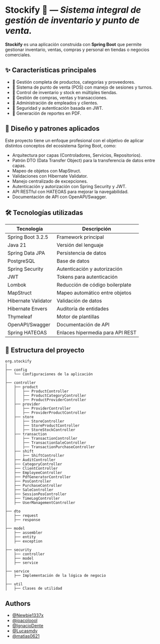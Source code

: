 # Stockify 📌 — *Sistema integral de gestión de inventario y punto de venta.*

**Stockify** es una aplicación construida con **Spring Boot** que permite gestionar inventario, ventas, compras y personal en tiendas o negocios comerciales.

## ✨ Características principales

- 🔹 Gestión completa de productos, categorías y proveedores.
- 🔹 Sistema de punto de venta (POS) con manejo de sesiones y turnos.
- 🔹 Control de inventario y stock en múltiples tiendas.
- 🔹 Gestión de compras, ventas y transacciones.
- 🔹 Administración de empleados y clientes.
- 🔹 Seguridad y autenticación basada en JWT.
- 🔹 Generación de reportes en PDF.

## 🔧 Diseño y patrones aplicados

Este proyecto tiene un enfoque profesional con el objetivo de aplicar distintos conceptos del ecosistema Spring Boot, como:

- Arquitectura por capas (Controladores, Servicios, Repositorios).
- Patrón DTO (Data Transfer Object) para la transferencia de datos entre capas.
- Mapeo de objetos con MapStruct.
- Validaciones con Hibernate Validator.
- Manejo centralizado de excepciones.
- Autenticación y autorización con Spring Security y JWT.
- API RESTful con HATEOAS para mejorar la navegabilidad.
- Documentación de API con OpenAPI/Swagger.

## 🛠️ Tecnologías utilizadas

| Tecnología              | Descripción                                     |
|-------------------------|-------------------------------------------------|
| Spring Boot 3.2.5       | Framework principal                             |
| Java 21                 | Versión del lenguaje                            |
| Spring Data JPA         | Persistencia de datos                           |
| PostgreSQL              | Base de datos                                   |
| Spring Security         | Autenticación y autorización                    |
| JWT                     | Tokens para autenticación                       |
| Lombok                  | Reducción de código boilerplate                 |
| MapStruct               | Mapeo automático entre objetos                  |
| Hibernate Validator     | Validación de datos                             |
| Hibernate Envers        | Auditoría de entidades                          |
| Thymeleaf               | Motor de plantillas                             |
| OpenAPI/Swagger         | Documentación de API                            |
| Spring HATEOAS          | Enlaces hipermedia para API REST                |

## 📁 Estructura del proyecto
```plaintext
org.stockify
│
├── config
│   └── Configuraciones de la aplicación
│
├── controller
│   ├── product
│   │   ├── ProductController
│   │   ├── ProductCategoryController
│   │   ├── ProductProviderController
│   ├── provider
│   │   ├── ProviderController
│   │   ├── ProviderProductController
│   ├── store
│   │   ├── StoreController
│   │   ├── StoreProductController
│   │   ├── StoreStockController
│   ├── transaction
│   │   ├── TransactionController
│   │   ├── TransactionSaleController
│   │   ├── TransactionPurchaseController
│   ├── shift
│   │   ├── ShiftController
│   ├── AuditController
│   ├── CategoryController
│   ├── ClientController
│   ├── EmployeeController
│   ├── PdfGeneratorController
│   ├── PosController
│   ├── PurchaseController
│   ├── SaleController
│   ├── SessionPosController
│   ├── TimeLogController
│   ├── UserManagementController
│
├── dto
│   ├── request
│   ├── response
│
├── model
│   ├── assembler
│   ├── entity
│   ├── exception
│
├── security
│   ├── controller
│   ├── model
│   ├── service
│
├── service
│   ├── Implementación de la lógica de negocio
│
├── util
│   ├── Clases de utilidad
```

## Authors

- [@Newbie1337x](https://github.com/Newbie1337x)
- [@joacoloool](https://github.com/joacoloool)
- [@IgnacioDente](https://github.com/ignaciodente)
- [@Lucasmdv](https://github.com/Lucasmdv)
- [@matias0621](https://github.com/matias0621)
